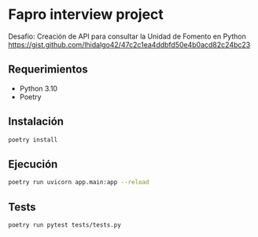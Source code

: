 # Fapro interview project

Desafío: Creación de API para consultar la Unidad de Fomento en Python <https://gist.github.com/lhidalgo42/47c2c1ea4ddbfd50e4b0acd82c24bc23>

## Requerimientos

- Python 3.10
- Poetry

## Instalación

```bash
poetry install
```

## Ejecución

```bash
poetry run uvicorn app.main:app --reload
```

## Tests

```bash
poetry run pytest tests/tests.py
```
